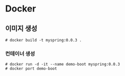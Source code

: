 # Docker

## 이미지 생성

```
# docker build -t myspring:0.0.3 .
```

### 컨테이너 생성

```
# docker run -d -it --name demo-boot myspring:0.0.3
# docker port demo-boot
```

